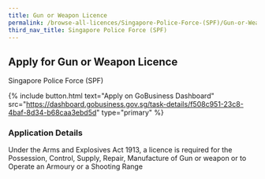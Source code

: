 ```yaml
---
title: Gun or Weapon Licence
permalink: /browse-all-licences/Singapore-Police-Force-(SPF)/Gun-or-Weapon-Licence
third_nav_title: Singapore Police Force (SPF)
---
```


## Apply for Gun or Weapon Licence

Singapore Police Force (SPF)

{% include button.html text="Apply on GoBusiness Dashboard" src="https://dashboard.gobusiness.gov.sg/task-details/f508c951-23c8-4baf-8d34-b68caa3ebd5d" type="primary" %}

<H3>Application Details</H3>

Under the Arms and Explosives Act 1913, a licence is required for the Possession, Control, Supply, Repair, Manufacture of Gun or weapon or to Operate an Armoury or a Shooting Range 

